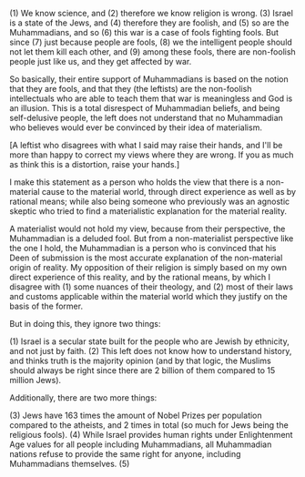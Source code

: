 
(1) We know science, and (2) therefore we know religion is wrong. (3) Israel is a state of the Jews, and (4) therefore they are foolish, and (5) so are the Muhammadians, and so (6) this war is a case of fools fighting fools. But since (7) just because people are fools, (8) we the intelligent people should not let them kill each other, and (9) among these fools, there are non-foolish people just like us, and they get affected by war.

So basically, their entire support of Muhammadians is based on the notion that they are fools, and that they (the leftists) are the non-foolish intellectuals who are able to teach them that war is meaningless and God is an illusion. This is a total disrespect of Muhammadian beliefs, and being self-delusive people, the left does not understand that no Muhammadian who believes would ever be convinced by their idea of materialism.

[A leftist who disagrees with what I said may raise their hands, and I'll be more than happy to correct my views where they are wrong. If you as much as think this is a distortion, raise your hands.]

I make this statement as a person who holds the view that there is a non-material cause to the material world, through direct experience as well as by rational means; while also being someone who previously was an agnostic skeptic who tried to find a materialistic explanation for the material reality.

A materialist would not hold my view, because from their perspective, the Muhammadian is a deluded fool. But from a non-materialist perspective like the one I hold, the Muhammadian is a person who is convinced that his Deen of submission is the most accurate explanation of the non-material origin of reality. My opposition of their religion is simply based on my own direct experience of this reality, and by the rational means, by which I disagree with (1) some nuances of their theology, and (2) most of their laws and customs applicable within the material world which they justify on the basis of the former.

But in doing this, they ignore two things:

(1) Israel is a secular state built for the people who are Jewish by ethnicity, and not just by faith.
(2) This left does not know how to understand history, and thinks truth is the majority opinion (and by that logic, the Muslims should always be right since there are 2 billion of them compared to 15 million Jews).

Additionally, there are two more things:

(3) Jews have 163 times the amount of Nobel Prizes per population compared to the atheists, and 2 times in total (so much for Jews being the religious fools).
(4) While Israel provides human rights under Enlightenment Age values for all people including Muhammadians, all Muhammadian nations refuse to provide the same right for anyone, including Muhammadians themselves.
(5) 

